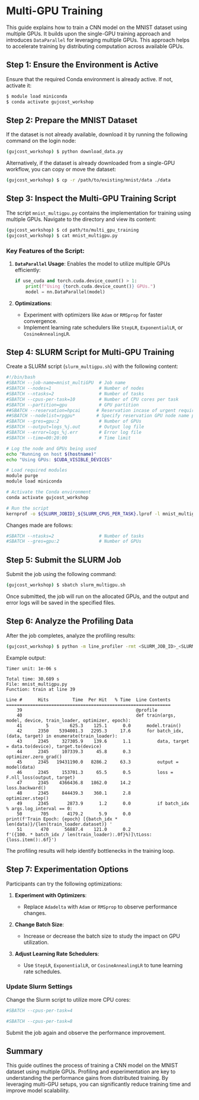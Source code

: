 
# **Multi-GPU Training**

This guide explains how to train a CNN model on the MNIST dataset using multiple GPUs. It builds upon the single-GPU training approach and introduces `DataParallel` for leveraging multiple GPUs. This approach helps to accelerate training by distributing computation across available GPUs.

## **Step 1: Ensure the Environment is Active**

Ensure that the required Conda environment is already active. If not, activate it:

```bash
$ module load miniconda
$ conda activate gujcost_workshop
```


## **Step 2: Prepare the MNIST Dataset**

If the dataset is not already available, download it by running the following command on the login node:

```bash
(gujcost_workshop) $ python download_data.py
```

Alternatively, if the dataset is already downloaded from a single-GPU workflow, you can copy or move the dataset:

```bash
(gujcost_workshop) $ cp -r /path/to/existing/mnist/data ./data
```



## **Step 3: Inspect the Multi-GPU Training Script**

The script `mnist_multigpu.py` contains the implementation for training using multiple GPUs. Navigate to the directory and view its content:

```bash
(gujcost_workshop) $ cd path/to/multi_gpu_training
(gujcost_workshop) $ cat mnist_multigpu.py
```

### **Key Features of the Script**:
1. **`DataParallel` Usage**:
   Enables the model to utilize multiple GPUs efficiently:
   ```python
   if use_cuda and torch.cuda.device_count() > 1:
       print(f"Using {torch.cuda.device_count()} GPUs.")
       model = nn.DataParallel(model)
   ```

2. **Optimizations**:
   - Experiment with optimizers like `Adam` or `RMSprop` for faster convergence.
   - Implement learning rate schedulers like `StepLR`, `ExponentialLR`, or `CosineAnnealingLR`.


## **Step 4: SLURM Script for Multi-GPU Training**

Create a SLURM script (`slurm_multigpu.sh`) with the following content:

```bash
#!/bin/bash
#SBATCH --job-name=mnist_multiGPU  # Job name
#SBATCH --nodes=1                  # Number of nodes
#SBATCH --ntasks=2                 # Number of tasks
#SBATCH --cpus-per-task=10         # Number of CPU cores per task
#SBATCH --partition=gpu            # GPU partition
##SBATCH --reservation=hpcai      # Reservation incase of urgent requirement
##SBATCH --nodelist=rpgpu*        # Specify reservation GPU node name provided
#SBATCH --gres=gpu:2               # Number of GPUs
#SBATCH --output=logs_%j.out       # Output log file
#SBATCH --error=logs_%j.err        # Error log file
#SBATCH --time=00:20:00            # Time limit

# Log the node and GPUs being used
echo "Running on host $(hostname)"
echo "Using GPUs: $CUDA_VISIBLE_DEVICES"

# Load required modules
module purge
module load miniconda

# Activate the Conda environment
conda activate gujcost_workshop

# Run the script
kernprof -o ${SLURM_JOBID}_${SLURM_CPUS_PER_TASK}.lprof -l mnist_multigpu.py --epochs=5 --batch-size=128
```
Changes made are follows:
```bash
#SBATCH --ntasks=2                 # Number of tasks
#SBATCH --gres=gpu:2               # Number of GPUs
```

## **Step 5: Submit the SLURM Job**

Submit the job using the following command:

```bash
(gujcost_workshop) $ sbatch slurm_multigpu.sh
```

Once submitted, the job will run on the allocated GPUs, and the output and error logs will be saved in the specified files.



## **Step 6: Analyze the Profiling Data**

After the job completes, analyze the profiling results:

```bash
(gujcost_workshop) $ python -m line_profiler -rmt <SLURM_JOB_ID>_<SLURM_CPUS_PER_TASK>.lprof
```

Example output:

```
Timer unit: 1e-06 s

Total time: 30.689 s
File: mnist_multigpu.py
Function: train at line 39

Line #      Hits         Time  Per Hit   % Time  Line Contents
==============================================================
    39                                           @profile
    40                                           def train(args, model, device, train_loader, optimizer, epoch):
    41         5        625.3    125.1      0.0      model.train()
    42      2350    5394001.3   2295.3     17.6      for batch_idx, (data, target) in enumerate(train_loader):
    43      2345     327305.9    139.6      1.1          data, target = data.to(device), target.to(device)
    44      2345     107339.3     45.8      0.3          optimizer.zero_grad()
    45      2345   19431190.0   8286.2     63.3          output = model(data)
    46      2345     153701.3     65.5      0.5          loss = F.nll_loss(output, target)
    47      2345    4366436.8   1862.0     14.2          loss.backward()
    48      2345     844439.3    360.1      2.8          optimizer.step()
    49      2345       2873.9      1.2      0.0          if batch_idx % args.log_interval == 0:
    50       705       4179.2      5.9      0.0              print(f'Train Epoch: {epoch} [{batch_idx * len(data)}/{len(train_loader.dataset)} '
    51       470      56887.4    121.0      0.2                    f'({100. * batch_idx / len(train_loader):.0f}%)]\tLoss: {loss.item():.6f}')

```

The profiling results will help identify bottlenecks in the training loop.



## **Step 7: Experimentation Options**

Participants can try the following optimizations:
1. **Experiment with Optimizers**:
   - Replace `Adadelta` with `Adam` or `RMSprop` to observe performance changes.

2. **Change Batch Size**:
   - Increase or decrease the batch size to study the impact on GPU utilization.

3. **Adjust Learning Rate Schedulers**:
   - Use `StepLR`, `ExponentialLR`, or `CosineAnnealingLR` to tune learning rate schedules.


### **Update Slurm Settings**
Change the Slurm script to utilize more CPU cores:

```bash
#SBATCH --cpus-per-task=4
```
```bash
#SBATCH --cpus-per-task=8
```
Submit the job again and observe the performance improvement.

## **Summary**

This guide outlines the process of training a CNN model on the MNIST dataset using multiple GPUs. Profiling and experimentation are key to understanding the performance gains from distributed training. By leveraging multi-GPU setups, you can significantly reduce training time and improve model scalability.


